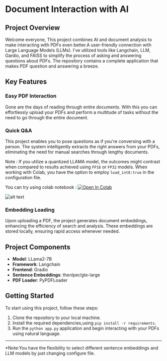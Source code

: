 # Document Interaction with AI
## Project Overview
Welcome everyone, This project combines AI and document analysis to make interacting with PDFs even better.A user-friendly connection with Large Language Models (LLMs). I've utilized tools like Langchain, LLM, Gardio, and FAISS to simplify the process of asking and answering questions about PDFs. The repository contains a complete application that makes PDF question and answering a breeze.



## Key Features

### Easy PDF Interaction

Gone are the days of reading through entire documents. With this you can effortlessly upload your PDFs and perform a multitude of tasks without the need to go through the entire document.

### Quick Q&A

This project enables you to pose questions as if you're conversing with a person. The system intelligently extracts the right answers from your PDFs, eliminating the need for manual searches through lengthy documents.

Note : If you utilize a quantized LLAMA model, the outcomes might contrast when compared to results achieved using `FP16` or `FP32` models. When working with Colab, you have the option to employ `load_int8:true` in the configuration file.

You can try using colab notebook : <a target="_blank" href="https://colab.research.google.com/drive/1KT1McE-o0DPxw_4VYKgvYEGQBInkMtuQ?usp=sharing">
  <img src="https://colab.research.google.com/assets/colab-badge.svg" alt="Open In Colab"/>
</a>

![alt text](img/PDFQA.png)

### Embedding Loading

Upon uploading a PDF, the project generates document embeddings, enhancing the efficiency of search and analysis. These embeddings are stored locally, ensuring rapid access whenever needed.

## Project Components

- **Model**: LLama2-7B
- **Framework**: Langchain
- **Frontend**: Gradio
- **Sentence Embeddings**: thenlper/gte-large
- **PDF Loader**: PyPDFLoader


## Getting Started

To start using this project, follow these steps:

1. Clone the repository to your local machine.
2. Install the required dependencies,using  ```pip install -r requirements```.
3. Run the ```python app.py``` application and begin interacting with your PDFs using natural language.

--------------------------------------------------------------------------------------------------------------------

*Note:You have the flexibility to select different sentence embeddings and LLM models by just changing configure file.
